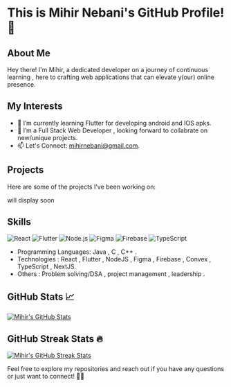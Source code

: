 # This is Mihir Nebani's GitHub Profile! 👋

## About Me 

Hey there! I'm Mihir, a dedicated developer on a journey of continuous learning , here to crafting web applications that can elevate y(our) online presence.

## My Interests 

- 🌱 I’m currently learning Flutter for developing android and IOS apks.
- 💼 I’m a Full Stack Web Developer , looking forward to collabrate on new/unique projects.
- 📫 Let's Connect: mihirnebani@gmail.com.

## Projects 

Here are some of the projects I've been working on:

will display soon

## Skills 

![React](https://img.icons8.com/color/48/000000/react-native.png) ![Flutter](https://img.icons8.com/color/48/000000/flutter.png) ![Node.js](https://img.icons8.com/color/48/000000/nodejs.png) ![Figma](https://img.icons8.com/color/48/000000/figma.png) ![Firebase](https://img.icons8.com/color/48/000000/firebase.png) ![TypeScript](https://img.icons8.com/color/48/000000/typescript.png) 


- Programming Languages: Java , C , C++ .
- Technologies : React , Flutter , NodeJS , Figma , Firebase , Convex , TypeScript , NextJS.
- Others : Problem solving/DSA , project management , leadership .

## GitHub Stats 📈

[![Mihir's GitHub Stats](https://github-readme-stats.vercel.app/api?username=mihir-n25&show_icons=true&theme=tokyonight)](https://github.com/anuraghazra/github-readme-stats)

## GitHub Streak Stats 🔥

[![Mihir's GitHub Streak Stats](https://github-readme-streak-stats.herokuapp.com/?user=mihir-n25&theme=cobalt)](https://github.com/DenverCoder1/github-readme-streak-stats)

Feel free to explore my repositories and reach out if you have any questions or just want to connect! 🤌🏻

